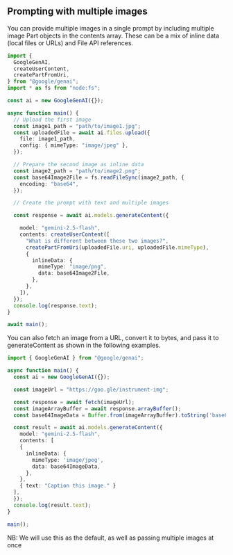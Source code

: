 ## Prompting with multiple images
You can provide multiple images in a single prompt by including multiple image Part objects in the contents array. These can be a mix of inline data (local files or URLs) and File API references.

```ts
import {
  GoogleGenAI,
  createUserContent,
  createPartFromUri,
} from "@google/genai";
import * as fs from "node:fs";

const ai = new GoogleGenAI({});

async function main() {
  // Upload the first image
  const image1_path = "path/to/image1.jpg";
  const uploadedFile = await ai.files.upload({
    file: image1_path,
    config: { mimeType: "image/jpeg" },
  });

  // Prepare the second image as inline data
  const image2_path = "path/to/image2.png";
  const base64Image2File = fs.readFileSync(image2_path, {
    encoding: "base64",
  });

  // Create the prompt with text and multiple images

  const response = await ai.models.generateContent({

    model: "gemini-2.5-flash",
    contents: createUserContent([
      "What is different between these two images?",
      createPartFromUri(uploadedFile.uri, uploadedFile.mimeType),
      {
        inlineData: {
          mimeType: "image/png",
          data: base64Image2File,
        },
      },
    ]),
  });
  console.log(response.text);
}

await main();
```

You can also fetch an image from a URL, convert it to bytes, and pass it to generateContent as shown in the following examples.

```ts
import { GoogleGenAI } from "@google/genai";

async function main() {
  const ai = new GoogleGenAI({});

  const imageUrl = "https://goo.gle/instrument-img";

  const response = await fetch(imageUrl);
  const imageArrayBuffer = await response.arrayBuffer();
  const base64ImageData = Buffer.from(imageArrayBuffer).toString('base64');

  const result = await ai.models.generateContent({
    model: "gemini-2.5-flash",
    contents: [
    {
      inlineData: {
        mimeType: 'image/jpeg',
        data: base64ImageData,
      },
    },
    { text: "Caption this image." }
  ],
  });
  console.log(result.text);
}

main();

```

NB: We will use this as the default, as well as passing multiple images at once